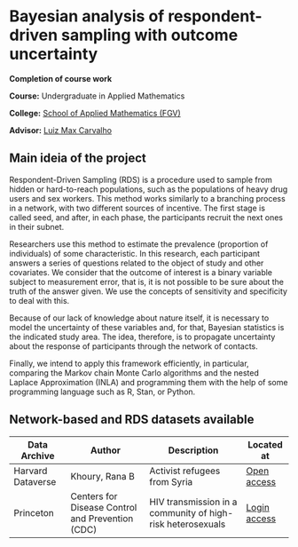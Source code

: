 # Bayesian analysis of respondent-driven sampling with outcome uncertainty

**Completion of course work**

**Course:** Undergraduate in Applied Mathematics 

**College:** [School of Applied Mathematics (FGV)](https://emap.fgv.br/en)

**Advisor:** [Luiz Max Carvalho](https://github.com/maxbiostat)

## Main ideia of the project

Respondent-Driven Sampling (RDS) is a procedure used to sample from
hidden or hard-to-reach populations, such as the populations
of heavy drug users and sex workers. This method works similarly to a
branching process in a network, with two different sources of incentive. 
The first stage is called seed, and after, in each phase, the participants recruit the next ones in their subnet.  

Researchers use this method to estimate the prevalence (proportion of individuals) of some characteristic. In this research, each participant answers a series of questions related to the object of study and other covariates. We consider that the outcome of interest is a binary variable subject to measurement error, that is, it is not possible to be sure about the truth of the answer given. We use the concepts of sensitivity and specificity to deal with this. 

Because of our lack of knowledge about nature itself, it is necessary to
model the uncertainty of these variables and, for that, Bayesian statistics is the indicated study area. The idea, therefore, is to propagate uncertainty about the response of participants through the network of contacts.

Finally, we intend to apply this framework efficiently, in particular,
comparing the Markov chain Monte Carlo algorithms and the nested Laplace Approximation (INLA) and programming them with the help of some programming language such as R, Stan, or Python. 

## Network-based and RDS datasets available

|Data Archive|Author|Description|Located at|
|------------|------|-----------|----------|
|Harvard Dataverse|Khoury, Rana B|Activist refugees from Syria|[Open access](https://dataverse.harvard.edu/dataset.xhtml?persistentId=doi:10.7910/DVN/XKOVUN)|
|Princeton|Centers for Disease Control and Prevention (CDC)|HIV transmission in a community of high-risk heterosexuals|[Login access](https://opr.princeton.edu/archive/P90/)|
